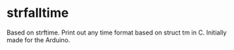# strfalltime
Based on strftime. Print out any time format based on struct tm in C. Initially made for the Arduino.
